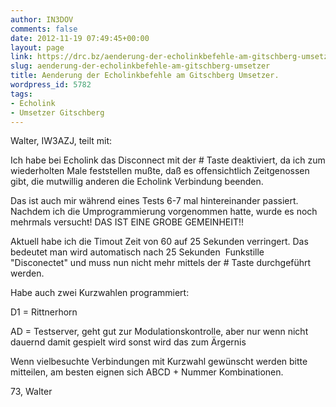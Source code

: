 ```yaml
---
author: IN3DOV
comments: false
date: 2012-11-19 07:49:45+00:00
layout: page
link: https://drc.bz/aenderung-der-echolinkbefehle-am-gitschberg-umsetzer/
slug: aenderung-der-echolinkbefehle-am-gitschberg-umsetzer
title: Aenderung der Echolinkbefehle am Gitschberg Umsetzer.
wordpress_id: 5782
tags:
- Echolink
- Umsetzer Gitschberg
---
```


Walter, IW3AZJ, teilt mit:




Ich habe bei Echolink das Disconnect mit der # Taste deaktiviert, da ich zum wiederholten Male feststellen mußte, daß es offensichtlich Zeitgenossen gibt, die mutwillig anderen die Echolink Verbindung beenden.




Das ist auch mir während eines Tests 6-7 mal hintereinander passiert. Nachdem ich die Umprogrammierung vorgenommen hatte, wurde es noch mehrmals versucht! DAS IST EINE GROBE GEMEINHEIT!!




Aktuell habe ich die Timout Zeit von 60 auf 25 Sekunden verringert. Das bedeutet man wird automatisch nach 25 Sekunden  Funkstille "Disconectet" und muss nun nicht mehr mittels der # Taste durchgeführt werden.




Habe auch zwei Kurzwahlen programmiert:




D1 = Rittnerhorn


AD = Testserver, geht gut zur Modulationskontrolle, aber nur wenn nicht dauernd damit gespielt wird sonst wird das zum Ärgernis


Wenn vielbesuchte Verbindungen mit Kurzwahl gewünscht werden bitte mitteilen, am besten eignen sich ABCD + Nummer Kombinationen.




73, Walter
